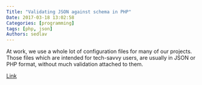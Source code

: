 ```yaml
---
Title: "Validating JSON against schema in PHP"
Date: 2017-03-18 13:02:58
Categories: [programming]
tags: [php, json]
Authors: sedlav
---
```


At work, we use a whole lot of configuration files for many of our projects.  Those files which are intended for tech-savvy users, are usually in JSON or PHP format, without much validation attached to them.

[Link](http://mamchenkov.net/wordpress/2017/03/11/validating-json-against-schema-in-php/)
